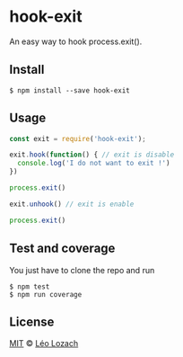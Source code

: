 # hook-exit

<!--- [![NPM downloads][downloads-image]][downloads-url] --->
<!--- [![Build Status][travis-image]][travis-url] --->
<!--- [![Build Status][appveyor-image]][appveyor-url] --->
<!--- [![Dependencies][dependencies-image]][dependencies-url] --->
<!--- [![Dev-dependencies][dev-dependencies-image]][dev-dependencies-url] --->
<!--- [![JavaScript Style Guide][javascript-standard-image]][javascript-standard-url] --->

An easy way to hook process.exit().

## Install

```
$ npm install --save hook-exit
```

## Usage

```js
const exit = require('hook-exit');

exit.hook(function() { // exit is disable
  console.log('I do not want to exit !')
})

process.exit() 

exit.unhook() // exit is enable

process.exit()

```

## Test and coverage
You just have to clone the repo and run

```
$ npm test
$ npm run coverage
```

## License

[MIT](LICENSE) © [Léo Lozach](https://github.com/Leelow)

<!--- [downloads-image]: https://img.shields.io/npm/dt/nightmare-screenshot-selector.svg?maxAge=3600 --->
<!--- [downloads-url]: https://www.npmjs.com/package/nightmare-screenshot-selector --->
<!--- [travis-image]: https://travis-ci.org/Leelow/nightmare-screenshot-selector.svg?branch=master --->
<!--- [travis-url]: https://travis-ci.org/Leelow/nightmare-screenshot-selector --->
<!--- [appveyor-image]: https://ci.appveyor.com/api/projects/status/qd3uu82sk5qc41ii?svg=true --->
<!--- [appveyor-url]: https://ci.appveyor.com/project/Leelow/nightmare-screenshot-selector --->
<!--- [codacy-grade-image]: https://api.codacy.com/project/badge/Grade/290aa0752e4643dd8200c6a1d2a90e29 --->
<!--- [codacy-grade-url]: https://www.codacy.com/app/Leelow/nightmare-screenshot-selector?utm_source=github.com&amp;utm_medium=referral&amp;utm_content=Leelow/nightmare-screenshot-selector&amp;utm_campaign=Badge_Grade --->
<!--- [dependencies-image]: https://david-dm.org/leelow/nightmare-screenshot-selector/status.svg --->
<!--- [dependencies-url]: https://david-dm.org/leelow/nightmare-screenshot-selector?type=dev --->
<!--- [dev-dependencies-image]: https://david-dm.org/leelow/nightmare-screenshot-selector/dev-status.svg --->
<!--- [dev-dependencies-url]: https://david-dm.org/leelow/nightmare-screenshot-selector?type=dev --->
<!--- [javascript-standard-image]: https://img.shields.io/badge/code%20style-standard-brightgreen.svg --->
<!--- [javascript-standard-url]: http://standardjs.com/ --->
